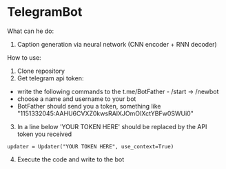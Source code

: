 # TelegramBot

What can he do:

1. Caption generation via neural network (CNN encoder + RNN decoder)



How to use:

1. Clone repository
2. Get telegram api token:
  * write the following commands to the t.me/BotFather - /start -> /newbot
  * choose a name and username to your bot
  * BotFather should send you a token, something like "1151332045:AAHU6CVXZ0kwsRAIXJOmOIXctYBFw0SWUi0"
3. In a line below 'YOUR TOKEN HERE' should be replaced by the API token you received
```
updater = Updater("YOUR TOKEN HERE", use_context=True)
```
4. Execute the code and write to the bot